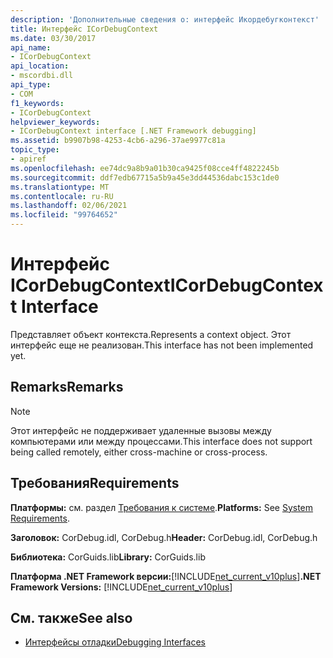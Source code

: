 ```yaml
---
description: 'Дополнительные сведения о: интерфейс Икордебугконтекст'
title: Интерфейс ICorDebugContext
ms.date: 03/30/2017
api_name:
- ICorDebugContext
api_location:
- mscordbi.dll
api_type:
- COM
f1_keywords:
- ICorDebugContext
helpviewer_keywords:
- ICorDebugContext interface [.NET Framework debugging]
ms.assetid: b9907b98-4253-4cb6-a296-37ae9977c81a
topic_type:
- apiref
ms.openlocfilehash: ee74dc9a8b9a01b30ca9425f08cce4ff4822245b
ms.sourcegitcommit: ddf7edb67715a5b9a45e3dd44536dabc153c1de0
ms.translationtype: MT
ms.contentlocale: ru-RU
ms.lasthandoff: 02/06/2021
ms.locfileid: "99764652"
---
```

# <a name="icordebugcontext-interface"></a><span data-ttu-id="eb491-103">Интерфейс ICorDebugContext</span><span class="sxs-lookup"><span data-stu-id="eb491-103">ICorDebugContext Interface</span></span>

<span data-ttu-id="eb491-104">Представляет объект контекста.</span><span class="sxs-lookup"><span data-stu-id="eb491-104">Represents a context object.</span></span> <span data-ttu-id="eb491-105">Этот интерфейс еще не реализован.</span><span class="sxs-lookup"><span data-stu-id="eb491-105">This interface has not been implemented yet.</span></span>  
  
## <a name="remarks"></a><span data-ttu-id="eb491-106">Remarks</span><span class="sxs-lookup"><span data-stu-id="eb491-106">Remarks</span></span>  
  
> [!NOTE]
> <span data-ttu-id="eb491-107">Этот интерфейс не поддерживает удаленные вызовы между компьютерами или между процессами.</span><span class="sxs-lookup"><span data-stu-id="eb491-107">This interface does not support being called remotely, either cross-machine or cross-process.</span></span>  
  
## <a name="requirements"></a><span data-ttu-id="eb491-108">Требования</span><span class="sxs-lookup"><span data-stu-id="eb491-108">Requirements</span></span>  

 <span data-ttu-id="eb491-109">**Платформы:** см. раздел [Требования к системе](../../get-started/system-requirements.md).</span><span class="sxs-lookup"><span data-stu-id="eb491-109">**Platforms:** See [System Requirements](../../get-started/system-requirements.md).</span></span>  
  
 <span data-ttu-id="eb491-110">**Заголовок:** CorDebug.idl, CorDebug.h</span><span class="sxs-lookup"><span data-stu-id="eb491-110">**Header:** CorDebug.idl, CorDebug.h</span></span>  
  
 <span data-ttu-id="eb491-111">**Библиотека:** CorGuids.lib</span><span class="sxs-lookup"><span data-stu-id="eb491-111">**Library:** CorGuids.lib</span></span>  
  
 <span data-ttu-id="eb491-112">**Платформа .NET Framework версии:**[!INCLUDE[net_current_v10plus](../../../../includes/net-current-v10plus-md.md)]</span><span class="sxs-lookup"><span data-stu-id="eb491-112">**.NET Framework Versions:** [!INCLUDE[net_current_v10plus](../../../../includes/net-current-v10plus-md.md)]</span></span>  
  
## <a name="see-also"></a><span data-ttu-id="eb491-113">См. также</span><span class="sxs-lookup"><span data-stu-id="eb491-113">See also</span></span>

- [<span data-ttu-id="eb491-114">Интерфейсы отладки</span><span class="sxs-lookup"><span data-stu-id="eb491-114">Debugging Interfaces</span></span>](debugging-interfaces.md)

